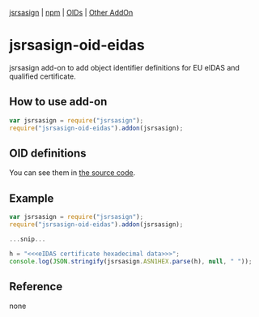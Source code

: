 [jsrsasign](https://github.com/kjur/jsrsasign/) | [npm](https://www.npmjs.com/package/jsrsasign-oid-eidas) | [OIDs](https://github.com/kjur/jsrsasign-oid-eidas/blob/main/lib/index.js) | [Other AddOn](https://github.com/kjur/jsrsasign/wiki/jsrsasign-Add-On)

# jsrsasign-oid-eidas
jsrsasign add-on to add object identifier definitions for EU eIDAS and qualified certificate.

## How to use add-on
```JavaScript
var jsrsasign = require("jsrsasign");
require("jsrsasign-oid-eidas").addon(jsrsasign);
```

## OID definitions
You can see them in [the source code](https://github.com/kjur/jsrsasign-oid-psd2/blob/main/lib/index.js).

## Example
```JavaScript
var jsrsasign = require("jsrsasign");
require("jsrsasign-oid-eidas").addon(jsrsasign);

...snip...

h = "<<<eIDAS certificate hexadecimal data>>>";
console.log(JSON.stringify(jsrsasign.ASN1HEX.parse(h), null, " "));
```

## Reference
none

